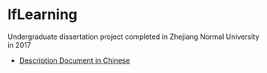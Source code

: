 # lfLearning

Undergraduate dissertation project completed in Zhejiang Normal University in 2017

- [Description Document in Chinese](https://github.com/fanlidublin/DaysInDublin/tree/master/HackerRank%20Java%20Solutions)
